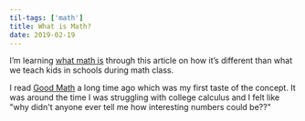 ```yaml
---
til-tags: ['math']
title: What is Math?
date: 2019-02-19
---
```


I’m learning [what math is](https://www.maa.org/external_archive/devlin/LockhartsLament.pdf) through this article on how it’s different than what we teach kids in schools during math class.

I read [Good Math](https://pragprog.com/book/mcmath/good-math) a long time ago which was my first taste of the concept. It was around the time I was struggling with college calculus and I felt like "why didn't anyone ever tell me how interesting numbers could be??"